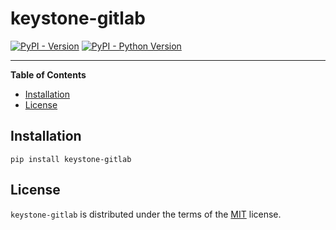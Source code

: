 # keystone-gitlab

[![PyPI - Version](https://img.shields.io/pypi/v/keystone-gitlab.svg)](https://pypi.org/project/keystone-gitlab)
[![PyPI - Python Version](https://img.shields.io/pypi/pyversions/keystone-gitlab.svg)](https://pypi.org/project/keystone-gitlab)

-----

**Table of Contents**

- [Installation](#installation)
- [License](#license)

## Installation

```console
pip install keystone-gitlab
```

## License

`keystone-gitlab` is distributed under the terms of the [MIT](https://spdx.org/licenses/MIT.html) license.
